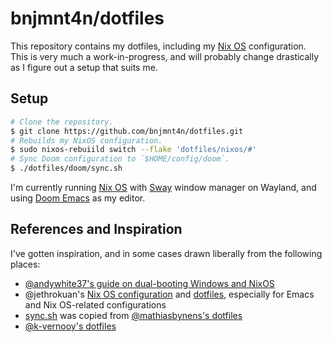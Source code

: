 # bnjmnt4n/dotfiles

This repository contains my dotfiles, including my [Nix OS][nixos] configuration. This is very much a work-in-progress, and will probably change drastically as I figure out a setup that suits me.

## Setup

```sh
# Clone the repository.
$ git clone https://github.com/bnjmnt4n/dotfiles.git
# Rebuilds my NixOS configuration.
$ sudo nixos-rebuiild switch --flake 'dotfiles/nixos/#'
# Sync Doom configuration to `$HOME/config/doom`.
$ ./dotfiles/doom/sync.sh
```

I'm currently running [Nix OS][nixos] with [Sway][sway] window manager on Wayland, and using [Doom Emacs][doom-emacs] as my editor.

## References and Inspiration

I've gotten inspiration, and in some cases drawn liberally from the following places:

- [@andywhite37's guide on dual-booting Windows and NixOS][andywhite37/dual-boot]
- @jethrokuan's [Nix OS configuration][jethrokuan/nix-config] and [dotfiles][jethrokuan/dots], especially for Emacs and Nix OS-related configurations
- [sync.sh](./sync.sh) was copied from [@mathiasbynens's dotfiles][mathiasbynens/dotfiles]
- [@k-vernooy's dotfiles][k-vernooy/dotfiles]

[nixos]: https://nixos.org/
[sway]: https://swaywm.org/
[doom-emacs]: https://github.com/hlissner/doom-emacs
[andywhite37/dual-boot]: https://github.com/andywhite37/nixos/blob/9a3c13be14d3de4104322bb09efbf74245acffbd/DUAL_BOOT_WINDOWS_GUIDE.md
[jethrokuan/nix-config]: https://github.com/jethrokuan/nix-config
[jethrokuan/dots]: https://github.com/jethrokuan/dots
[mathiasbynens/dotfiles]: https://github.com/mathiasbynens/dotfiles
[k-vernooy/dotfiles]: https://github.com/k-vernooy/dotfiles
